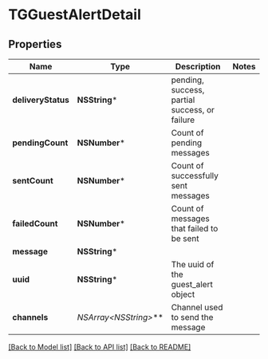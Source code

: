 # TGGuestAlertDetail

## Properties
Name | Type | Description | Notes
------------ | ------------- | ------------- | -------------
**deliveryStatus** | **NSString*** | pending, success, partial success, or failure   | 
**pendingCount** | **NSNumber*** | Count of pending messages  | 
**sentCount** | **NSNumber*** | Count of successfully sent messages  | 
**failedCount** | **NSNumber*** | Count of messages that failed to be sent | 
**message** | **NSString*** |  | 
**uuid** | **NSString*** | The uuid of the guest_alert object | 
**channels** | **NSArray&lt;NSString*&gt;*** | Channel used to send the message | 

[[Back to Model list]](../README.md#documentation-for-models) [[Back to API list]](../README.md#documentation-for-api-endpoints) [[Back to README]](../README.md)


